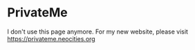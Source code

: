 # PrivateMe
I don't use this page anymore. For my new website, please visit https://privateme.neocities.org